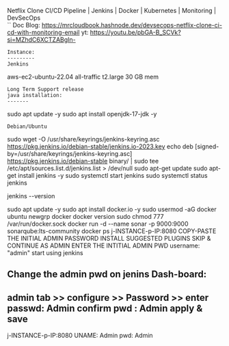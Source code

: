 Netflix Clone CI/CD Pipeline | Jenkins | Docker | Kubernetes | Monitoring | DevSecOps  
``
Doc Blog: https://mrcloudbook.hashnode.dev/devsecops-netflix-clone-ci-cd-with-monitoring-email
yt: https://youtu.be/pbGA-B_SCVk?si=MZhdC6XCTZABgIn-
```
Instance:
---------
Jenkins
```
aws-ec2-ubuntu-22.04
all-traffic
t2.large
30 GB mem
```
Long Term Support release
java installation:
-------
```
sudo apt update -y
sudo apt install openjdk-17-jdk -y
```
Debian/Ubuntu
```
sudo wget -O /usr/share/keyrings/jenkins-keyring.asc \
  https://pkg.jenkins.io/debian-stable/jenkins.io-2023.key
echo deb [signed-by=/usr/share/keyrings/jenkins-keyring.asc] \
  https://pkg.jenkins.io/debian-stable binary/ | sudo tee \
  /etc/apt/sources.list.d/jenkins.list > /dev/null
sudo apt-get update
sudo apt-get install jenkins -y
sudo systemctl start jenkins
sudo systemctl status jenkins

jenkins --version

sudo apt update -y
sudo apt install docker.io -y
sudo usermod -aG docker ubuntu
newgrp docker
docker version
sudo chmod 777 /var/run/docker.sock
docker run -d --name sonar -p 9000:9000 sonarqube:lts-community
docker ps
j-INSTANCE-p-IP:8080
COPY-PASTE THE INITIAL ADMIN PASSWORD
INSTALL SUGGESTED PLUGINS
SKIP & CONTINUE AS ADMIN
ENTER THE INTITIAL ADMIN PWD
  username: "admin"
start using jenkins

Change the admin pwd on jenins  Dash-board:
-------------------------------------
admin tab >>
configure >>
Password >>
  enter passwd: Admin
  confirm pwd : Admin
  apply & save
---------
j-INSTANCE-p-IP:8080
UNAME: Admin
pwd: Admin
```
